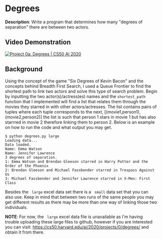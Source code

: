 # Degrees

**Description**: Write a program that determines how many "degrees of separation" there are between two actors. 

Video Demonstration
----------------------

 [![Project 0a: Degrees | CS50 AI 2020](http://img.youtube.com/vi/HITM0Ox-5xA/0.jpg)](https://youtu.be/HITM0Ox-5xA)


Background
----------
Using the concept of the game "Six Degrees of Kevin Bacon" and the concepts behind Breadth First Search, I used a Queue Frontier to find the shortest path to link two actors and solve this type of search problem. Begin by inputting the two actor(s)/actress(es) names and the ``` shortest_path ``` function that I implemented will find a list that relates them through the movies they starred in with other actors/actresses. The list contains pairs of tuples where each tuple corresponds to the next, [(movie1,person1),(movie2,person2)] the list is such that person 1 stars in movie 1 but has also starrred in movie 2 therefore linking them to person 2. Below is an example on how to run the code and what output you may get.

``` 
$ python degrees.py large
Loading data...
Data loaded.
Name: Emma Watson
Name: Jennifer Lawrence
3 degrees of separation.
1: Emma Watson and Brendan Gleeson starred in Harry Potter and the Order of the Phoenix
2: Brendan Gleeson and Michael Fassbender starred in Trespass Against Us
3: Michael Fassbender and Jennifer Lawrence starred in X-Men: First Class
``` 
Besides the ``` large```  excel data set there is a ``` small```  data set that you can also use. Keep in mind that between two runs of the same people you may get different results as there may be more than one way of linking those two individuals.

**NOTE**: For now, the ``` large```  excel data file is unavailable as I'm having trouble uploading these large files to github, however if you are interested you can visit: https://cs50.harvard.edu/ai/2020/projects/0/degrees/ and obtain it from there.
